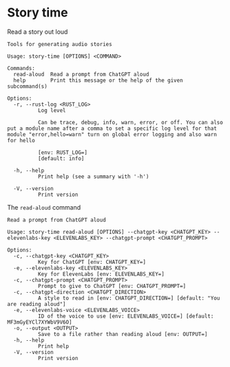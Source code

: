 # Story time

Read a story out loud

    Tools for generating audio stories

    Usage: story-time [OPTIONS] <COMMAND>

    Commands:
      read-aloud  Read a prompt from ChatGPT aloud
      help        Print this message or the help of the given subcommand(s)

    Options:
      -r, --rust-log <RUST_LOG>
              Log level
              
              Can be trace, debug, info, warn, error, or off. You can also put a module name after a comma to set a specific log level for that module "error,hello=warn" turn on global error logging and also warn for hello
              
              [env: RUST_LOG=]
              [default: info]

      -h, --help
              Print help (see a summary with '-h')

      -V, --version
              Print version

The `read-aloud` command

    Read a prompt from ChatGPT aloud

    Usage: story-time read-aloud [OPTIONS] --chatgpt-key <CHATGPT_KEY> --elevenlabs-key <ELEVENLABS_KEY> --chatgpt-prompt <CHATGPT_PROMPT>

    Options:
      -c, --chatgpt-key <CHATGPT_KEY>
              Key for ChatGPT [env: CHATGPT_KEY=]
      -e, --elevenlabs-key <ELEVENLABS_KEY>
              Key for ElevenLabs [env: ELEVENLABS_KEY=]
      -c, --chatgpt-prompt <CHATGPT_PROMPT>
              Prompt to give to ChatGPT [env: CHATGPT_PROMPT=]
      -c, --chatgpt-direction <CHATGPT_DIRECTION>
              A style to read in [env: CHATGPT_DIRECTION=] [default: "You are reading aloud"]
      -e, --elevenlabs-voice <ELEVENLABS_VOICE>
              ID of the voice to use [env: ELEVENLABS_VOICE=] [default: MF3mGyEYCl7XYWbV9V6O]
      -o, --output <OUTPUT>
              Save to a file rather than reading aloud [env: OUTPUT=]
      -h, --help
              Print help
      -V, --version
              Print version
